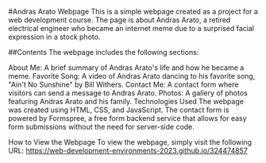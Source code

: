 #Andras Arato Webpage
This is a simple webpage created as a project for a web development course. The page is about Andras Arato, a retired electrical engineer who became an internet meme due to a surprised facial expression in a stock photo.

##Contents
The webpage includes the following sections:

About Me: A brief summary of Andras Arato's life and how he became a meme.
Favorite Song: A video of Andras Arato dancing to his favorite song, "Ain't No Sunshine" by Bill Withers.
Contact Me: A contact form where visitors can send a message to Andras Arato.
Photos: A gallery of photos featuring Andras Arato and his family.
Technologies Used
The webpage was created using HTML, CSS, and JavaScript. The contact form is powered by Formspree, a free form backend service that allows for easy form submissions without the need for server-side code.

How to View the Webpage
To view the webpage, simply visit the following URL: https://web-development-environments-2023.github.io/324474857
